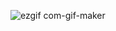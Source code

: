 ![ezgif com-gif-maker](https://user-images.githubusercontent.com/32393446/136709000-4cfb0210-2c97-4751-8098-0ad3e2b0a9d1.gif)
